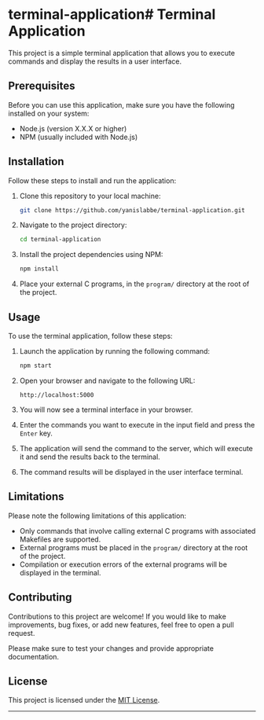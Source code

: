 # terminal-application# Terminal Application

This project is a simple terminal application that allows you to execute commands and display the results in a user interface.

## Prerequisites

Before you can use this application, make sure you have the following installed on your system:

- Node.js (version X.X.X or higher)
- NPM (usually included with Node.js)

## Installation

Follow these steps to install and run the application:

1. Clone this repository to your local machine:

   ```bash
   git clone https://github.com/yanislabbe/terminal-application.git
   ```

2. Navigate to the project directory:

   ```bash
   cd terminal-application
   ```

3. Install the project dependencies using NPM:

   ```bash
   npm install
   ```

4. Place your external C programs, in the `program/` directory at the root of the project.

## Usage

To use the terminal application, follow these steps:

1. Launch the application by running the following command:

   ```bash
   npm start
   ```

2. Open your browser and navigate to the following URL:

   ```
   http://localhost:5000
   ```

3. You will now see a terminal interface in your browser.

4. Enter the commands you want to execute in the input field and press the `Enter` key.

5. The application will send the command to the server, which will execute it and send the results back to the terminal.

6. The command results will be displayed in the user interface terminal.

## Limitations

Please note the following limitations of this application:

- Only commands that involve calling external C programs with associated Makefiles are supported.
- External programs must be placed in the `program/` directory at the root of the project.
- Compilation or execution errors of the external programs will be displayed in the terminal.

## Contributing

Contributions to this project are welcome! If you would like to make improvements, bug fixes, or add new features, feel free to open a pull request.

Please make sure to test your changes and provide appropriate documentation.

## License

This project is licensed under the [MIT License](https://github.com/your-username/terminal-application/blob/main/LICENSE).

---
